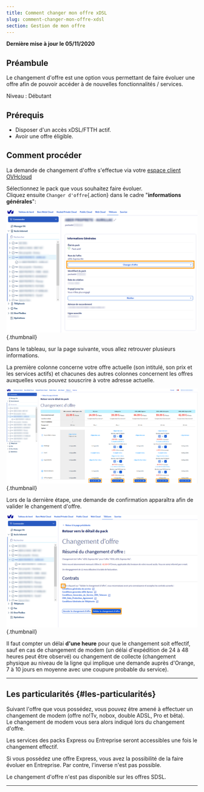 ```yaml
---
title: Comment changer mon offre xDSL
slug: comment-changer-mon-offre-xdsl
section: Gestion de mon offre
---
```


**Dernière mise à jour le 05/11/2020**

## Préambule

Le changement d'offre est une option vous permettant de faire évoluer une offre afin de pouvoir accéder à de nouvelles fonctionnalités / services.

Niveau : Débutant


## Prérequis

- Disposer d'un accès xDSL/FTTH actif.
- Avoir une offre éligible.


## Comment procéder

La demande de changement d'offre s'effectue via votre [espace client OVHcloud](https://www.ovh.com/auth/?action=gotomanager)

Sélectionnez le pack que vous souhaitez faire évoluer.
<br>Cliquez ensuite `Changer d'offre`{.action} dans le cadre "**informations générales**":

![changement d'offre](images/changement01-edit.png){.thumbnail}

Dans le tableau, sur la page suivante, vous allez retrouver plusieurs informations.

La première colonne concerne votre offre actuelle (son intitulé, son prix et les services actifs) et chacunes des autres colonnes concernent les offres auxquelles vous pouvez souscrire à votre adresse actuelle.

![choix de l'offre](images/changement02-edit.png){.thumbnail}

Lors de la dernière étape, une demande de confirmation apparaîtra afin de valider le changement d'offre.

![Validation de l'offre](images/changement03-edit.png){.thumbnail}

Il faut compter un délai **d'une heure** pour que le changement soit effectif, sauf en cas de changement de modem (un délai d'expédition de 24 à 48 heures peut être observé) ou changement de collecte (changement physique au niveau de la ligne qui implique une demande auprès d'Orange, 7 à 10 jours en moyenne avec une coupure probable du service).

------------------------------------------------------------------------

## Les particularités {#les-particularités}

Suivant l'offre que vous possédez, vous pouvez être amené à effectuer un changement de modem (offre no!Tv, nobox, double ADSL, Pro et bêta).
<br> Le changement de modem vous sera alors indiqué lors du changement d'offre.

Les services des packs Express ou Entreprise seront accessibles une fois le changement effectif. 

Si vous possédez une offre Express, vous avez la possibilité de la faire évoluer en Entreprise. Par contre, l'inverse n'est pas possible.

Le changement d'offre n'est pas disponible sur les offres SDSL.

------------------------------------------------------------------------


